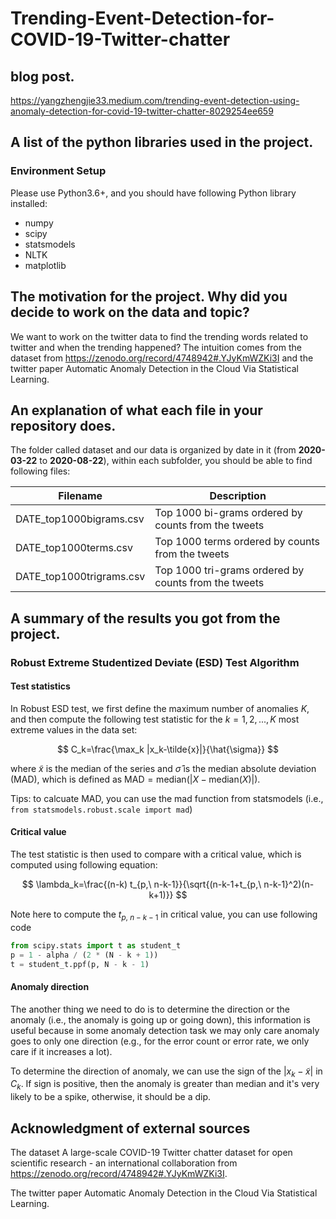 # Trending-Event-Detection-for-COVID-19-Twitter-chatter

## blog post.
https://yangzhengjie33.medium.com/trending-event-detection-using-anomaly-detection-for-covid-19-twitter-chatter-8029254ee659

## A list of the python libraries used in the project.

### Environment Setup

Please use Python3.6+, and you should have following Python library installed:
- numpy
- scipy
- statsmodels
- NLTK
- matplotlib

## The motivation for the project. Why did you decide to work on the data and topic?

We want to work on the twitter data to find the trending words related to twitter and when the trending happened? The intuition comes from the dataset from https://zenodo.org/record/4748942#.YJyKmWZKi3I and the twitter paper Automatic Anomaly Detection in the Cloud Via Statistical Learning.

## An explanation of what each file in your repository does.

The folder called dataset and our data is organized by date in it (from **2020-03-22** to **2020-08-22**), within each subfolder, you should be able to find following files:

|Filename|Description|
|---|---|
|DATE_top1000bigrams.csv | Top 1000 bi-grams ordered by counts from the tweets |
|DATE_top1000terms.csv   | Top 1000 terms ordered by counts from the tweets |
|DATE_top1000trigrams.csv| Top 1000 tri-grams ordered by counts from the tweets  |


## A summary of the results you got from the project.

### Robust Extreme Studentized Deviate (ESD) Test Algorithm

#### Test statistics
In Robust ESD test, we first define the maximum number of anomalies $K$, and then compute the following test statistic for the $k=1,2,...,K$ most extreme values in the data set:

$$
C_k=\frac{\max_k |x_k-\tilde{x}|}{\hat{\sigma}}
$$

where $\tilde{x}$ is the median of the series and $\hat{\sigma}$ is the median absolute deviation (MAD), which is defined as $\text{MAD} = \text{median}(|X-\text{median}(X)|)$.

Tips: to calcuate MAD, you can use the mad function from statsmodels (i.e., `from statsmodels.robust.scale import mad`)

#### Critical value
The test statistic is then used to compare with a critical value, which is computed using following equation:

$$
\lambda_k=\frac{(n-k) t_{p,\ n-k-1}}{\sqrt{(n-k-1+t_{p,\ n-k-1}^2)(n-k+1)}}
$$

Note here to compute the $t_{p,\ n-k-1}$ in critical value, you can use following code

```python
from scipy.stats import t as student_t
p = 1 - alpha / (2 * (N - k + 1))
t = student_t.ppf(p, N - k - 1)
```

#### Anomaly direction
The another thing we need to do is to determine the direction or the anomaly (i.e., the anomaly is going up or going down), this information is useful because in some anomaly detection task we may only care anomaly goes to only one direction (e.g., for the error count or error rate, we only care if it increases a lot).

To determine the direction of anomaly, we can use the sign of the $|x_k-\tilde{x}|$ in $C_k$. If sign is positive, then the anomaly is greater than median and it's very likely to be a spike, otherwise, it should be a dip.

## Acknowledgment of external sources

The dataset A large-scale COVID-19 Twitter chatter dataset for open scientific research - an international collaboration from https://zenodo.org/record/4748942#.YJyKmWZKi3I.

The twitter paper Automatic Anomaly Detection in the Cloud Via Statistical Learning.


